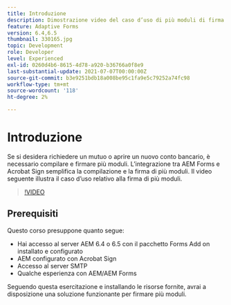 ```yaml
---
title: Introduzione
description: Dimostrazione video del caso d’uso di più moduli di firma
feature: Adaptive Forms
version: 6.4,6.5
thumbnail: 330165.jpg
topic: Development
role: Developer
level: Experienced
exl-id: 0260d4b6-8615-4d78-a920-b36766a0f8e9
last-substantial-update: 2021-07-07T00:00:00Z
source-git-commit: b3e9251bdb18a008be95c1fa9e5c79252a74fc98
workflow-type: tm+mt
source-wordcount: '118'
ht-degree: 2%

---
```


# Introduzione

Se si desidera richiedere un mutuo o aprire un nuovo conto bancario, è necessario compilare e firmare più moduli. L’integrazione tra AEM Forms e Acrobat Sign semplifica la compilazione e la firma di più moduli.
Il video seguente illustra il caso d’uso relativo alla firma di più moduli.

>[!VIDEO](https://video.tv.adobe.com/v/330165?quality=12&learn=on)

## Prerequisiti

Questo corso presuppone quanto segue:

* Hai accesso al server AEM 6.4 o 6.5 con il pacchetto Forms Add on installato e configurato
* AEM configurato con Acrobat Sign
* Accesso al server SMTP
* Qualche esperienza con AEM/AEM Forms

Seguendo questa esercitazione e installando le risorse fornite, avrai a disposizione una soluzione funzionante per firmare più moduli.
